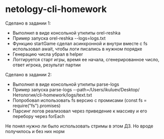 # netology-cli-homework

Сделано в задании 1:

- Выполнил в виде консольной утилиты orel-reshka
- Пример запуска orel-reshka --logs=logs.txt
- Функцию startGame сделал асинхронной и внутри вместе с fs использовал await, чтобы логи писались в нужном порядке
- Генерацию числа убрал в helper
- Логгируется старт игры, время ее начала, сгенерированное число, ответ игрока, результат партии

Сделано в задании 2:
- Выполнил в виде консольной утилиты parse-logs
- Пример запуска parse-logs --path=/Users/ikuluev/Desktop/Нетология/cli-homework/logs/text.txt
- Попробовал использовать fs версию с промисами (const fs = require("fs").promises)
- Парсинг логов реализовал через приведение к массиву и его перебору через forEach

Не понял нужно ли было использовать стримы в этом ДЗ. Но вроде получилось и без них норм
